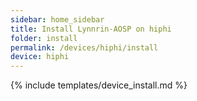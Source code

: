 ```yaml
---
sidebar: home_sidebar
title: Install Lynnrin-AOSP on hiphi
folder: install
permalink: /devices/hiphi/install
device: hiphi
---
```

{% include templates/device_install.md %}
